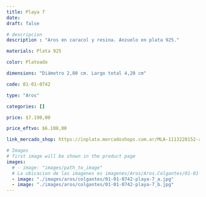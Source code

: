 ```yaml
---
title: Playa 7
date: 
draft: false

# descripcion
description : "Aros en caracol y resina. Anzuelo en plata 925."

materials: Plata 925

color: Plateado

dimensions: "Diámetro 2,80 cm. Largo total 4,20 cm"

code: 01-01-0742

type: "Aros"

categories: []

price: $7.190,00

price_eftvo: $6.108,00

link_mercado_shop: https://inplata.mercadoshops.com.ar/MLA-1113228152-aros-colgantes-caracol-y-plata-925---playa-7-_JM

# Images
# first image will be shown in the product page
images:
  # - image: "images/path_to_image"
  # La ubicacion de las imagenes es imagenes/Aros/Aros.Colgantes/01-01-0742-playa-7
  - image: "./images/aros/colgantes/01-01-0742-playa-7_a.jpg"
  - image: "./images/aros/colgantes/01-01-0742-playa-7_b.jpg"
---
```

